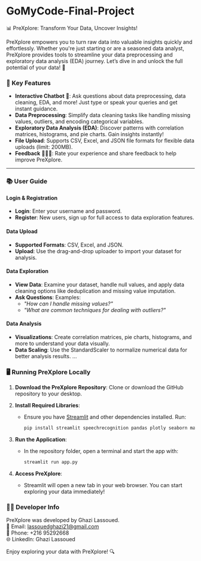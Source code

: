 # GoMyCode-Final-Project


 📊 PreXplore: Transform Your Data, Uncover Insights!

PreXplore empowers you to turn raw data into valuable insights quickly and effortlessly. Whether you're just starting or are a seasoned data analyst, PreXplore provides tools to streamline your data preprocessing and exploratory data analysis (EDA) journey. Let’s dive in and unlock the full potential of your data! 🚀



### 🌟 Key Features

- **Interactive Chatbot** 🤖: Ask questions about data preprocessing, data cleaning, EDA, and more! Just type or speak your queries and get instant guidance.
- **Data Preprocessing**: Simplify data cleaning tasks like handling missing values, outliers, and encoding categorical variables.
- **Exploratory Data Analysis (EDA)**: Discover patterns with correlation matrices, histograms, and pie charts. Gain insights instantly!
- **File Upload**: Supports CSV, Excel, and JSON file formats for flexible data uploads (limit: 200MB).
- **Feedback** 🙋🏻‍♂️: Rate your experience and share feedback to help improve PreXplore.

---

### 📚 User Guide

#### Login & Registration
- **Login**: Enter your username and password.
- **Register**: New users, sign up for full access to data exploration features.

#### Data Upload
- **Supported Formats**: CSV, Excel, and JSON.
- **Upload**: Use the drag-and-drop uploader to import your dataset for analysis.

#### Data Exploration
- **View Data**: Examine your dataset, handle null values, and apply data cleaning options like deduplication and missing value imputation.
- **Ask Questions**: Examples:
   - *"How can I handle missing values?"*
   - *"What are common techniques for dealing with outliers?"*

#### Data Analysis
- **Visualizations**: Create correlation matrices, pie charts, histograms, and more to understand your data visually.
- **Data Scaling**: Use the StandardScaler to normalize numerical data for better analysis results.
  ...




### 🖥️ Running PreXplore Locally

1. **Download the PreXplore Repository**: Clone or download the GitHub repository to your desktop.

2. **Install Required Libraries**:
   - Ensure you have [Streamlit](https://streamlit.io/) and other dependencies installed. Run:

     ```bash
     pip install streamlit speechrecognition pandas plotly seaborn matplotlib nltk scikit-learn googletrans==4.0.0-rc1
     ```
3. **Run the Application**:
   - In the repository folder, open a terminal and start the app with:

     ```bash
     streamlit run app.py
     ```

5. **Access PreXplore**:
   - Streamlit will open a new tab in your web browser. You can start exploring your data immediately!



### 👨‍💻 Developer Info

PreXplore was developed by Ghazi Lassoued.  
📧 Email: lassouedghazi21@gmail.com  
📱 Phone: +216 95292668  
🌐 LinkedIn: Ghazi Lassoued

Enjoy exploring your data with PreXplore! 🔍
